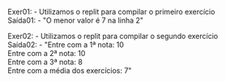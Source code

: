 Exer01: - Utilizamos o replit para compilar o primeiro exercício  
Saída01: - "O menor valor é 7 na linha 2"  
  
Exer02: - Utilizamos o replit para compilar o segundo exercício  
Saída02: - "Entre com a 1ª nota: 10  
            Entre com a 2ª nota: 10  
            Entre com a 3ª nota: 8  
            Entre com a média dos exercícios: 7"
